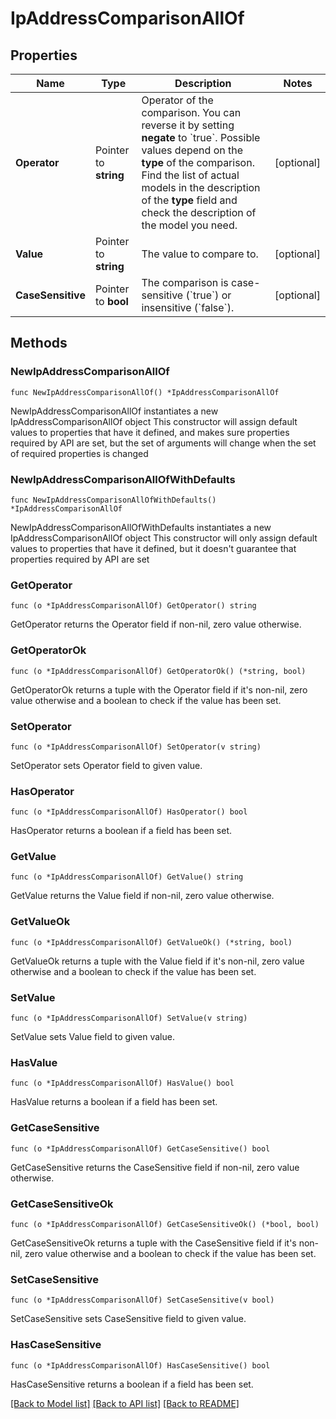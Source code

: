 # IpAddressComparisonAllOf

## Properties

Name | Type | Description | Notes
------------ | ------------- | ------------- | -------------
**Operator** | Pointer to **string** | Operator of the comparison. You can reverse it by setting **negate** to &#x60;true&#x60;.   Possible values depend on the **type** of the comparison. Find the list of actual models in the description of the **type** field and check the description of the model you need. | [optional] 
**Value** | Pointer to **string** | The value to compare to. | [optional] 
**CaseSensitive** | Pointer to **bool** | The comparison is case-sensitive (&#x60;true&#x60;) or insensitive (&#x60;false&#x60;). | [optional] 

## Methods

### NewIpAddressComparisonAllOf

`func NewIpAddressComparisonAllOf() *IpAddressComparisonAllOf`

NewIpAddressComparisonAllOf instantiates a new IpAddressComparisonAllOf object
This constructor will assign default values to properties that have it defined,
and makes sure properties required by API are set, but the set of arguments
will change when the set of required properties is changed

### NewIpAddressComparisonAllOfWithDefaults

`func NewIpAddressComparisonAllOfWithDefaults() *IpAddressComparisonAllOf`

NewIpAddressComparisonAllOfWithDefaults instantiates a new IpAddressComparisonAllOf object
This constructor will only assign default values to properties that have it defined,
but it doesn't guarantee that properties required by API are set

### GetOperator

`func (o *IpAddressComparisonAllOf) GetOperator() string`

GetOperator returns the Operator field if non-nil, zero value otherwise.

### GetOperatorOk

`func (o *IpAddressComparisonAllOf) GetOperatorOk() (*string, bool)`

GetOperatorOk returns a tuple with the Operator field if it's non-nil, zero value otherwise
and a boolean to check if the value has been set.

### SetOperator

`func (o *IpAddressComparisonAllOf) SetOperator(v string)`

SetOperator sets Operator field to given value.

### HasOperator

`func (o *IpAddressComparisonAllOf) HasOperator() bool`

HasOperator returns a boolean if a field has been set.

### GetValue

`func (o *IpAddressComparisonAllOf) GetValue() string`

GetValue returns the Value field if non-nil, zero value otherwise.

### GetValueOk

`func (o *IpAddressComparisonAllOf) GetValueOk() (*string, bool)`

GetValueOk returns a tuple with the Value field if it's non-nil, zero value otherwise
and a boolean to check if the value has been set.

### SetValue

`func (o *IpAddressComparisonAllOf) SetValue(v string)`

SetValue sets Value field to given value.

### HasValue

`func (o *IpAddressComparisonAllOf) HasValue() bool`

HasValue returns a boolean if a field has been set.

### GetCaseSensitive

`func (o *IpAddressComparisonAllOf) GetCaseSensitive() bool`

GetCaseSensitive returns the CaseSensitive field if non-nil, zero value otherwise.

### GetCaseSensitiveOk

`func (o *IpAddressComparisonAllOf) GetCaseSensitiveOk() (*bool, bool)`

GetCaseSensitiveOk returns a tuple with the CaseSensitive field if it's non-nil, zero value otherwise
and a boolean to check if the value has been set.

### SetCaseSensitive

`func (o *IpAddressComparisonAllOf) SetCaseSensitive(v bool)`

SetCaseSensitive sets CaseSensitive field to given value.

### HasCaseSensitive

`func (o *IpAddressComparisonAllOf) HasCaseSensitive() bool`

HasCaseSensitive returns a boolean if a field has been set.


[[Back to Model list]](../README.md#documentation-for-models) [[Back to API list]](../README.md#documentation-for-api-endpoints) [[Back to README]](../README.md)


